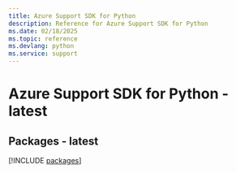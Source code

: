 ```yaml
---
title: Azure Support SDK for Python
description: Reference for Azure Support SDK for Python
ms.date: 02/18/2025
ms.topic: reference
ms.devlang: python
ms.service: support
---
```

# Azure Support SDK for Python - latest
## Packages - latest
[!INCLUDE [packages](support-index.md)]